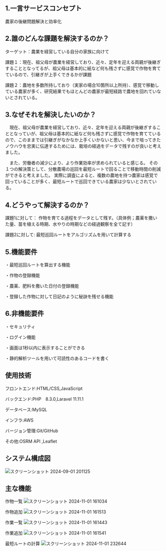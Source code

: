 ## 1.一言サービスコンセプト
農家の後継問題解決と効率化

## 2.誰のどんな課題を解決するのか？
ターゲット：農業を経営している自分の家族に向けて

課題１：現在、祖父母が農業を経営しており、近々、定年を迎える両親が後継ぎすることとなってるが、祖父母は基本的に紙など何も残さずに感覚で作物を育てているので、引継ぎが上手くできるかが課題

課題２：農地を多数所持しており（実家の場合10箇所以上所持）、感覚で移動している農家が多く、研究結果でもほとんどの農家が最短経路で農地を回れていないとされている。

## 3.なぜそれを解決したいのか？
　現在、祖父母が農業を経営しており、近々、定年を迎える両親が後継ぎすることとなっていが、祖父母は基本的に紙など何も残さずに感覚で作物を育てているので、このままでは引継ぎがなかなか上手くいかないと思い、今まで培ってきたノウハウを忠実に伝達するためには、栽培の経過をデータで残すのが良いと考えました。

　また、労働者の減少により、より作業効率が求められていると感じる。 その１つの解決策として、分散農場の巡回を最短ルートで回ることで移動時間の削減ができると考えました。 実際に調査によると、複数の農地を持つ農家は感覚で回っていることが多く、最短ルートで巡回できている農家は少ないとされている。

## 4.どうやって解決するのか？
課題1に対して： 作物を育てる過程をデータとして残す。（具体例；農薬を撒いた量、苗を植える時期、水やりの時期などの経過観察を全て記す）

課題2に対して: 最短巡回ルートをアルゴリズムを用いて計算する

## 5.機能要件

・最短巡回ルートを算出する機能

・作物の登録機能

・農薬、肥料を撒いた日付の登録機能

・登録した作物に対して日記のように秘訣を残せる機能

## 6.非機能要件
・セキュリティ

・ログイン機能

・画面は1秒以内に表示することができる

・静的解析ツールを用いて可読性のあるコードを書く

## 使用技術
フロントエンド:HTML/CSS,JavaScript

バックエンド:PHP　8.3.0,Laravel 11.11.1

データベース:MySQL

インフラ:AWS

バージョン管理:Git/GitHub

その他:OSRM API ,Leaflet

## システム構成図
![スクリーンショット 2024-09-01 201125](https://github.com/user-attachments/assets/abe61a4c-d9f5-44c4-b715-0a8db8534f43)

## 主な機能
作物一覧
![スクリーンショット 2024-11-01 161034](https://github.com/user-attachments/assets/dc569f0d-3a2f-4a64-a983-9083cd85c447)

作物追加
![スクリーンショット 2024-11-01 161513](https://github.com/user-attachments/assets/3767f99f-40b6-46bd-9b63-1ecfc5d9f51e)

作業一覧
![スクリーンショット 2024-11-01 161443](https://github.com/user-attachments/assets/145441b3-b671-4e5c-88e2-f6bc5ee7025a)

作業追加
![スクリーンショット 2024-11-01 161541](https://github.com/user-attachments/assets/c41ce02b-8d07-47cc-94b7-c9537f9f801d)

最短ルートの計算
![スクリーンショット 2024-11-01 232644](https://github.com/user-attachments/assets/f9bc7622-3bc8-468a-9f0e-01ff6b221056)

